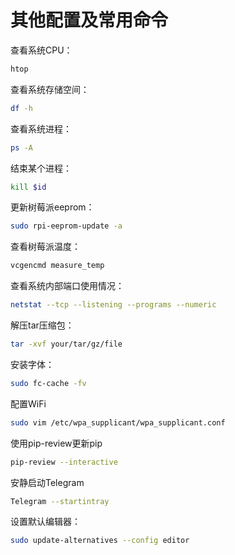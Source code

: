 # 其他配置及常用命令

查看系统CPU：

```bash
htop
```

查看系统存储空间：

```bash
df -h
```

查看系统进程：

```bash
ps -A
```

结束某个进程：

```bash
kill $id
```

更新树莓派eeprom：

```bash
sudo rpi-eeprom-update -a
```

查看树莓派温度：

```bash
vcgencmd measure_temp
```

查看系统内部端口使用情况：

```bash
netstat --tcp --listening --programs --numeric
```

解压tar压缩包：

```bash
tar -xvf your/tar/gz/file
```

安装字体：

```bash
sudo fc-cache -fv
```

配置WiFi

```bash
sudo vim /etc/wpa_supplicant/wpa_supplicant.conf
```

使用pip-review更新pip

```bash
pip-review --interactive
```

安静启动Telegram

```bash
Telegram --startintray
```

设置默认编辑器：

```bash
sudo update-alternatives --config editor
```
